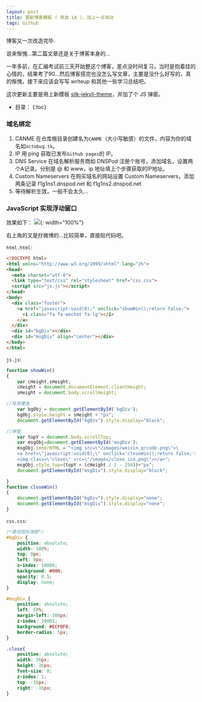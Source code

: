 ```yaml
---
layout: post
title: 更新博客模板 ( 来自 LA )，加上一点改动
tags: Github
---
```


博客又一次改造完毕.

说来惭愧...第二篇文章还是关于博客本身的...

一年多前，在汇编考试前三天开始整这个博客，差点没时间复习，当时是抱着挂的心情的，结果考了90...然后博客搭完也没怎么写文章，主要是没什么好写的，真的惭愧，接下来应该会写写 writeup 和其他一些学习总结吧。

这次更新主要是用上新模板 [silk-jekyll-theme](https://github.com/lastavenger/silk-jekyll-theme)，并加了个 JS 弹窗。

* 目录：
{:toc}

### 域名绑定
1. CANME
在仓库根目录创建名为`CANME`（大小写敏感）的文件，内容为你的域名如`octobug.tk`。
2. IP
用 ping 获取已发布`Github pages`的 IP。
3. DNS Service
在域名解析服务商如 DNSPod 注册个账号，添加域名，设置两个A记录。分别是 @ 和 www，ip 地址填上个步骤获取的IP地址。
4. Custom Nameservers
在购买域名的网站设置 Custom Nameservers，添加两条记录 f1g1ns1.dnspod.net 和 f1g1ns2.dnspod.net
5. 等待解析生效，一般不会太久...

### JavaScript 实现浮动窗口 

效果如下：
![](http://r.photo.store.qq.com/psb?/V11aPCg508qwno/rfY57P*54hZz3xS05*WWuV49VhiKhfWptJtN6SWEyZU!/r/dNoAAAAAAAAA){: width="100%"}

右上角的叉是抄微博的...比较简单，直接贴代码吧。

`html.html`: 

```html
<!DOCTYPE html>
<html xmlns="http://www.w3.org/1999/xhtml" lang="zh">
<head>
  <meta charset="utf-8">
  <link type="text/css" rel="stylesheet" href="css.css">
  <script src="js.js"></script>
</head>
<body>
  <div class="footer">
    <a href="javascript:void(0);" onclick="showWin();return false;">
      <i class="fa fa-wechat fa-lg"></i>
    </a>
  </div>
  <div id="bgDiv"></div>
  <div id="msgDiv" align="center"></div>
</body>
</html>
```
`js.js`:

```javascript
function showWin()
{
    var cHeight,sHeight;
    cHeight = document.documentElement.clientHeight;
    sHeight = document.body.scrollHeight;

//背景覆盖
    var bgObj = document.getElementById('bgDiv');
    bgObj.style.height = sHeight + "px";
    document.getElementById("bgDiv").style.display="block";

//弹窗
    var topY = document.body.scrollTop;
    var msgObj=document.getElementById('msgDiv');
    msgObj.innerHTML = "<img src=\"/images/weixin_qrcode.png\">\
    <a href=\"javascript:void(0);\" onclick='closeWin();return false;'>\
    <img class=\"close\" src=\"/images/close_ico.png\"></a>";
    msgObj.style.top=(topY + (cHeight / 2 - 256))+"px";
    document.getElementById("msgDiv").style.display="block";

}
function closeWin()
{
    document.getElementById("bgDiv").style.display="none";
    document.getElementById("msgDiv").style.display="none";
}
```
`css.css`:

```css
/*微信图标弹窗*/
#bgDiv {
    position: absolute;
    width: 100%;
    top: 0px;
    left: 0px;
    z-index: 10000;
    background: #000;
    opacity: 0.5;
    display: none;
}

#msgDiv {
    position: absolute;
    left: 50%;
    margin-left:-300px;
    z-index: 10001;
    background: #ECF0F0;
    border-radius: 5px;
}

.close{
    position: absolute;
    width: 36px;
    height: 36px;
    font-size: 0;
    z-index: 1;
    top: -16px;
    right: -16px;
}
```